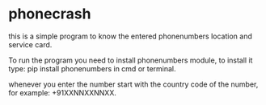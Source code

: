 # phonecrash
this is a simple program to know the entered phonenumbers location and service card.

To run the program you need to install phonenumbers module, to install it type: pip install phonenumbers in cmd or terminal.

whenever you enter the number start with the country code of the number, for example: +91XXNNXXNNXX.
